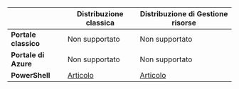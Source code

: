 |  | **Distribuzione classica** | **Distribuzione di Gestione risorse** |
| --- | --- | --- |
| **Portale classico** |Non supportato |Non supportato |
| **Portale di Azure** |Non supportato |Non supportato |
| **PowerShell** |[Articolo](../articles/expressroute/expressroute-howto-coexist-classic.md) |[Articolo](../articles/expressroute/expressroute-howto-coexist-resource-manager.md) |



<!--HONumber=Nov16_HO2-->


